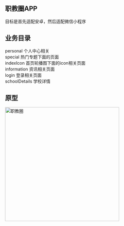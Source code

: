 ## 职教圈APP
目标是首先适配安卓，然后适配微信小程序

## 业务目录
personal 个人中心相关  
special 热门专题下面的页面  
indexIcon 首页轮播图下面的icon相关页面  
information 资讯相关页面  
login  登录相关页面  
schoolDetails  学校详情

## 原型
<img src="https://upload-images.jianshu.io/upload_images/5141942-9bdde1d03e5b8727.png" alt="职教圈"  width="375">